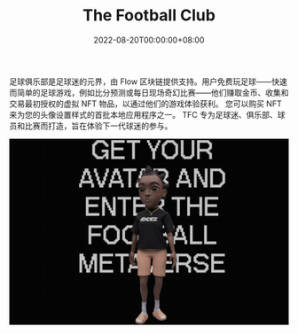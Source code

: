 ﻿---
title: "The Football Club"
description: "足球俱乐部允许全世界的足球迷收集、交易和玩官方授权的足球和生活方式 NFT 商品。"
date: 2022-08-20T00:00:00+08:00
lastmod: 2022-08-20T00:00:00+08:00
draft: false
authors: ["boogArno"]
featuredImage: "the-football-club.png"
tags: ["NFT Games","The Football Club"]
categories: ["nfts"]
nfts: ["NFT Games"]
blockchain: "Flow"
website: "https://thefootballclub.com/"
twitter: "https://twitter.com/play_tfc"
discord: "https://discord.gg/urFYvGNAhM"
telegram: ""
github: ""
youtube: ""
twitch: ""
facebook: ""
instagram: "https://www.instagram.com/playtfc/"
reddit: ""
medium: ""
steam: ""
gitbook: ""
googleplay: ""
appstore: ""
status: "Live"
weight: 
lightgallery: true
toc: true
pinned: false
recommend: false
recommend1: false
---
足球俱乐部是足球迷的元界，由 Flow 区块链提供支持。用户免费玩足球——快速而简单的足球游戏，例如比分预测或每日现场奇幻比赛——他们赚取金币、收集和交易最初授权的虚拟 NFT 物品，以通过他们的游戏体验获利。
您可以购买 NFT 来为您的头像设置样式的首批本地应用程序之一。
TFC 专为足球迷、俱乐部、球员和比赛而打造，旨在体验下一代球迷的参与。

![thefootballclub-dapp-games-flow-image1_64604ca21fbc1ac5cc14486656324288](thefootballclub-dapp-games-flow-image1_64604ca21fbc1ac5cc14486656324288.png)